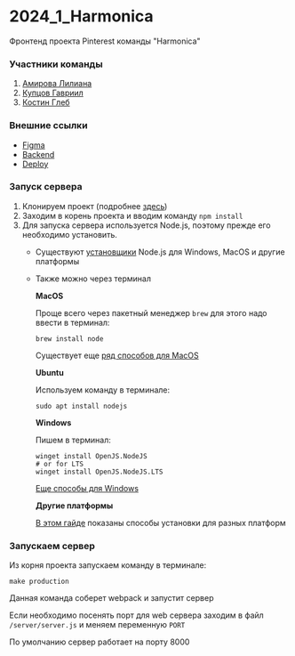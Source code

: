 # 2024_1_Harmonica
Фронтенд проекта Pinterest команды "Harmonica"

### Участники команды
 1. [Амирова Лилиана](https://github.com/endloc)
 2. [Купцов Гавриил](https://github.com/Naruto-sys)
 3. [Костин Глеб](https://github.com/glebkos)

### Внешние ссылки
 - [Figma](https://www.figma.com/file/zRx9iBFVMZe01acfiQyfzO/My-Pinterest?type=design&node-id=0%3A1&mode=design&t=vkSl2cqoTW0Vvj60-1)
 - [Backend](https://github.com/go-park-mail-ru/2024_1_Harmonica)
 - [Deploy](https://harmoniums.ru/)

### Запуск сервера

 1. Клонируем проект (подробнее [здесь](https://docs.github.com/ru/repositories/creating-and-managing-repositories/cloning-a-repository))
 2. Заходим в корень проекта и вводим команду `npm install`
 3. Для запуска сервера используется Node.js, поэтому прежде его необходимо установить.
    - Существуют [установщики](https://nodejs.org/en/download/) Node.js для Windows, MacOS и другие платформы
    - Также можно через терминал
      
      **MacOS**

      Проще всего через пакетный менеджер `brew` для этого надо ввести в терминал:
      
      ```
      brew install node
      ```
      Существует еще [ряд способов для MacOS](https://nodejs.org/en/download/package-manager#macos)
      
      **Ubuntu**
      
      Используем команду в терминале:
      
      ```
      sudo apt install nodejs
      ```

      **Windows**

      Пишем в терминал:

      ```
      winget install OpenJS.NodeJS
      # or for LTS
      winget install OpenJS.NodeJS.LTS
      ```
      [Еще способы для Windows](https://nodejs.org/en/download/package-manager#windows-1)

      **Другие платформы**

      [В этом гайде](https://nodejs.org/en/download/package-manager) показаны способы установки для разных платформ
   ### Запускаем сервер 
   
   Из корня проекта запускаем команду в терминале: 
   ```
   make production
   ```
   Данная команда соберет webpack и запустит сервер
   
   Если необходимо посенять порт для web сервера заходим в файл `/server/server.js` и меняем переменную `PORT`
   
   По умолчанию сервер работает на порту 8000

   
